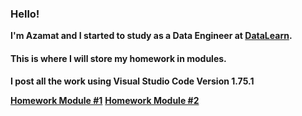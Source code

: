 ### Hello!
**I'm Azamat and I started to study as a Data Engineer at [DataLearn](https://github.com/Data-Learn/data-engineering).**
#### This is where I will store my homework in modules.
**I post all the work using Visual Studio Code Version 1.75.1**

**[Homework Module #1](https://github.com/Azamatter/DataLearn/tree/main/DE-101/Module%231)**
**[Homework Module #2](https://github.com/Azamatter/DataLearn/blob/main/DE-101/Module%232/README.md)**



